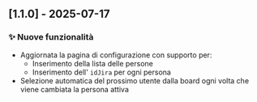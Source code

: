 ## [1.1.0] - 2025-07-17

### ✨ Nuove funzionalità

- Aggiornata la pagina di configurazione con supporto per:
  - Inserimento della lista delle persone
  - Inserimento dell' `idJira` per ogni persona
- Selezione automatica del prossimo utente dalla board ogni volta che viene cambiata la persona attiva
